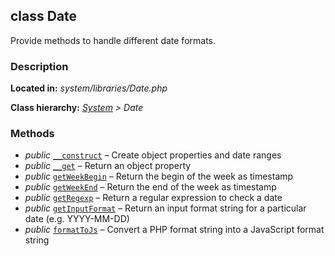 class Date
----------

Provide methods to handle different date formats.

### Description ###

**Located in:** *system/libraries/Date.php*

**Class hierarchy:** *[System](System.php) > Date*



### Methods ###

- *public* [`__construct`](Date/__construct.md) – Create object properties and date ranges  
- *public* [`__get`](Date/__get.md) – Return an object property
- *public* [`getWeekBegin`](Date/getWeekBegin.md) – Return the begin of the week as timestamp
- *public* [`getWeekEnd`](Date/getWeekEnd.md) – Return the end of the week as timestamp
- *public* [`getRegexp`](Date/getRegexp.md) – Return a regular expression to check a date
- *public* [`getInputFormat`](Date/getInputFormat.md) – Return an input format string for a particular date (e.g. YYYY-MM-DD)
- *public* [`formatToJs`](Date/formatToJs.md) – Convert a PHP format string into a JavaScript format string
